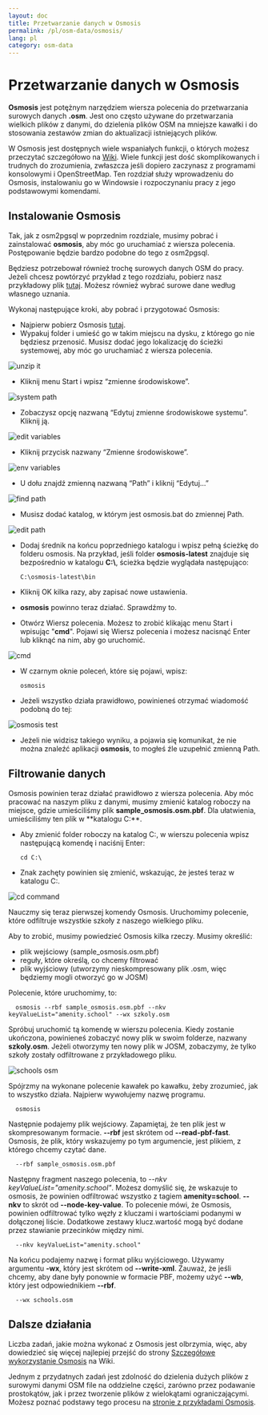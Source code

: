 ```yaml
---
layout: doc
title: Przetwarzanie danych w Osmosis
permalink: /pl/osm-data/osmosis/
lang: pl
category: osm-data
---
```


Przetwarzanie danych w Osmosis
===============================


**Osmosis** jest potężnym narzędziem wiersza polecenia do przetwarzania surowych danych **.osm**. Jest ono często używane do przetwarzania wielkich plików z danymi, do dzielenia plików OSM na mniejsze kawałki i do stosowania zestawów zmian do aktualizacji istniejących plików.  

W Osmosis jest dostępnych wiele wspaniałych funkcji, o których możesz przeczytać szczegółowo na [Wiki](http://wiki.openstreetmap.org/wiki/Osmosis/Detailed_Usage_0.41). Wiele funkcji jest dość skomplikowanych i trudnych do zrozumienia, zwłaszcza jeśli dopiero zaczynasz z programami konsolowymi i OpenStreetMap. Ten rozdział służy wprowadzeniu do Osmosis, instalowaniu go w Windowsie i rozpoczynaniu pracy z jego podstawowymi komendami.  

Instalowanie Osmosis
----------------

Tak, jak z osm2pgsql w poprzednim rozdziale, musimy pobrać i zainstalować **osmosis**, aby móc go uruchamiać z wiersza polecenia. Postępowanie będzie bardzo podobne do tego z osm2pgsql.  

Będziesz potrzebował również trochę surowych danych OSM do pracy. Jeżeli chcesz powtórzyć przykład z tego rozdziału, pobierz nasz przykładowy plik [tutaj](/files/sample_osmosis.osm.pbf). Możesz również wybrać surowe dane według własnego uznania.  

Wykonaj następujące kroki, aby pobrać i przygotować Osmosis:  

- Najpierw pobierz Osmosis [tutaj](http://bretth.dev.openstreetmap.org/osmosis-build/osmosis-latest.zip).  
- Wypakuj folder i umieść go w takim miejscu na dysku, z którego go nie będziesz przenosić. Musisz dodać jego lokalizację do ścieżki systemowej, aby móc go uruchamiać z wiersza polecenia.  

![unzip it][]

- Kliknij menu Start i wpisz “zmienne środowiskowe”.  

![system path][]

- Zobaczysz opcję nazwaną “Edytuj zmienne środowiskowe systemu”. Kliknij ją.  

![edit variables][]

- Kliknij przycisk nazwany “Zmienne środowiskowe”.  

![env variables][]

- U dołu znajdź zmienną nazwaną “Path” i kliknij “Edytuj...”  

![find path][]

- Musisz dodać katalog, w którym jest osmosis.bat do zmiennej Path.  

![edit path][]

- Dodaj średnik na końcu poprzedniego katalogu i wpisz pełną ścieżkę do folderu osmosis.  Na przykład, jeśli folder **osmosis-latest** znajduje się 	bezpośrednio w katalogu **C:\\**, ścieżka będzie wyglądała następująco:  
	
      C:\osmosis-latest\bin

- Kliknij OK kilka razy, aby zapisać nowe ustawienia.  
- **osmosis** powinno teraz działać. Sprawdźmy to.  
- Otwórz Wiersz polecenia. Możesz to zrobić klikając menu Start i wpisując "**cmd**". Pojawi się Wiersz polecenia i możesz nacisnąć Enter lub kliknąć na nim, aby go uruchomić.  

![cmd][]

- W czarnym oknie poleceń, które się pojawi, wpisz:  

      osmosis

- Jeżeli wszystko działa prawidłowo, powinieneś otrzymać wiadomość podobną do tej:  

![osmosis test][]

- Jeżeli nie widzisz takiego wyniku, a pojawia się komunikat, że nie można znaleźć aplikacji **osmosis**, to mogłeś źle uzupełnić zmienną Path.  

Filtrowanie danych
---------------

Osmosis powinien teraz działać prawidłowo z wiersza polecenia. Aby móc pracować na naszym pliku z danymi, musimy zmienić katalog roboczy na miejsce, gdzie umieściliśmy plik **sample_osmosis.osm.pbf**. Dla ułatwienia, umieściliśmy ten plik w **katalogu C:\**.  

- Aby zmienić folder roboczy na katalog C:\, w wierszu polecenia wpisz następującą komendę i naciśnij Enter:  

      cd C:\
    
- Znak zachęty powinien się zmienić, wskazując, że jesteś teraz w katalogu C:\.  

![cd command][]

Nauczmy się teraz pierwszej komendy Osmosis. Uruchomimy polecenie, które odfiltruje wszystkie szkoły z naszego wielkiego pliku.  

Aby to zrobić, musimy powiedzieć Osmosis kilka rzeczy. Musimy określić:  

- plik wejściowy (sample_osmosis.osm.pbf)  
- reguły, które określą, co chcemy filtrować  
- plik wyjściowy (utworzymy nieskompresowany plik .osm, więc będziemy mogli otworzyć go w JOSM)  

Polecenie, które uruchomimy, to:  

      osmosis --rbf sample_osmosis.osm.pbf --nkv keyValueList="amenity.school" --wx szkoly.osm

Spróbuj uruchomić tą komendę w wierszu polecenia. Kiedy zostanie ukończona, powinieneś zobaczyć nowy plik w swoim folderze, nazwany **szkoly.osm**. Jeżeli otworzymy ten nowy plik w JOSM, zobaczymy, że tylko szkoły zostały odfiltrowane z przykładowego pliku.  

![schools osm][]

Spójrzmy na wykonane polecenie kawałek po kawałku, żeby zrozumieć, jak to wszystko działa. Najpierw wywołujemy nazwę programu.

      osmosis

Następnie podajemy plik wejściowy. Zapamiętaj, że ten plik jest w skompresowanym formacie. **--rbf** jest skrótem od **--read-pbf-fast**. Osmosis, że plik, który wskazujemy po tym argumencie, jest plikiem, z którego chcemy czytać dane.  

      --rbf sample_osmosis.osm.pbf

Następny fragment naszego polecenia, to *--nkv keyValueList="amenity.school"*. Możesz domyślić się, że wskazuje to osmosis, że powinien odfiltrować wszystko z tagiem **amenity=school**. **--nkv** to skrót od **--node-key-value**. To polecenie mówi, że Osmosis, powinien odfiltrować tylko węzły z kluczami i wartościami podanymi w dołączonej liście. Dodatkowe zestawy klucz.wartość mogą być dodane przez stawianie przecinków między nimi.  

      --nkv keyValueList="amenity.school"

Na końcu podajemy nazwę i format pliku wyjściowego. Używamy argumentu **-wx**, który jest skrótem od **--write-xml**. Zauważ, że jeśli chcemy, aby dane były ponownie w formacie PBF, możemy użyć **--wb**, który jest odpowiednikiem **--rbf**.  

      --wx schools.osm

Dalsze działania
---------------

Liczba zadań, jakie można wykonać z Osmosis jest olbrzymia, więc, aby dowiedzieć się więcej najlepiej przejść do strony [Szczegółowe wykorzystanie Osmosis](http://wiki.openstreetmap.org/wiki/Osmosis/Detailed_Usage_0.43) na Wiki.  

Jednym z przydatnych zadań jest zdolność do dzielenia dużych plików z surowymi danymi OSM file na oddzielne części, zarówno przez podawanie prostokątów, jak i przez tworzenie plików z wielokątami ograniczającymi. Możesz poznać podstawy tego procesu na [stronie z przykładami Osmosis](http://wiki.openstreetmap.org/wiki/Osmosis/Examples).  

[unzip it]: /images/osm-data/unzip-it.png
[system path]: /images/osm-data/system-path.png
[edit variables]: /images/osm-data/edit-environment-variables.png
[env variables]: /images/osm-data/environment-variables.png
[find path]: /images/osm-data/find-path.png
[edit path]: /images/osm-data/edit-path-variable.png
[cmd]: /images/osm-data/cmd.png
[osmosis test]: /images/osm-data/osmosis-test.png
[cd command]: /images/osm-data/cd-command.png
[schools osm]: /images/osm-data/schools-osm.png


